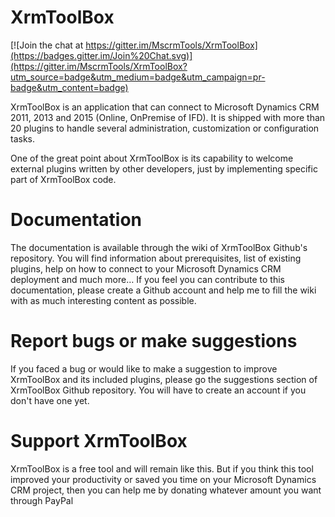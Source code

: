 # XrmToolBox

[![Join the chat at https://gitter.im/MscrmTools/XrmToolBox](https://badges.gitter.im/Join%20Chat.svg)](https://gitter.im/MscrmTools/XrmToolBox?utm_source=badge&utm_medium=badge&utm_campaign=pr-badge&utm_content=badge)

XrmToolBox is an application that can connect to Microsoft Dynamics CRM 2011, 2013 and 2015 (Online, OnPremise of IFD). It is shipped with more than 20 plugins to handle several administration, customization or configuration tasks.

One of the great point about XrmToolBox is its capability to welcome external plugins written by other developers, just by implementing specific part of XrmToolBox code.

# Documentation
The documentation is available through the wiki of XrmToolBox Github's repository. You will find information about prerequisites, list of existing plugins, help on how to connect to your Microsoft Dynamics CRM deployment and much more…
If you feel you can contribute to this documentation, please create a Github account and help me to fill the wiki with as much interesting content as possible.

# Report bugs or make suggestions
If you faced a bug or would like to make a suggestion to improve XrmToolBox and its included plugins, please go the suggestions section of XrmToolBox Github repository. You will have to create an account if you don't have one yet.

# Support XrmToolBox

XrmToolBox is a free tool and will remain like this. But if you think this tool improved your productivity or saved you time on your Microsoft Dynamics CRM project, then you can help me by donating whatever amount you want through PayPal
